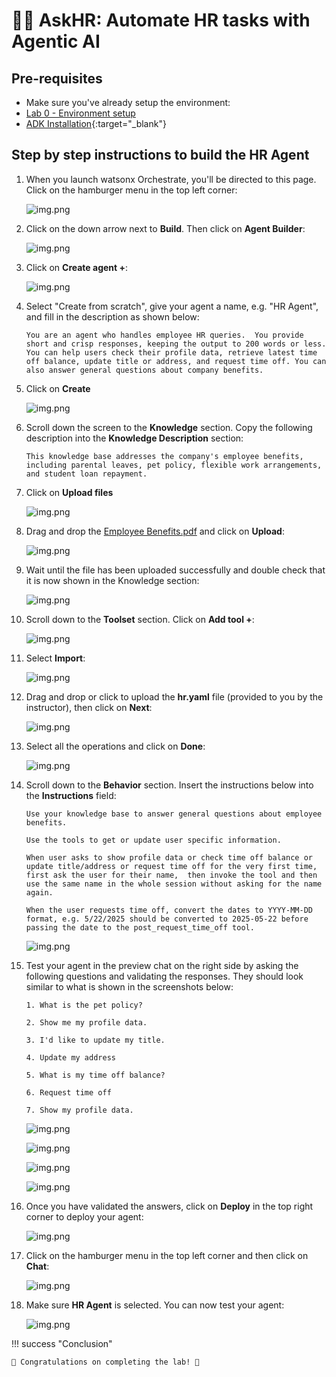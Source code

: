 # 🧑‍💼 AskHR: Automate HR tasks with Agentic AI

## Pre-requisites

- Make sure you've already setup the environment:
- [Lab 0 - Environment setup](../../../../labs/env-setup-lab/)
- [ADK Installation](https://developer.watson-orchestrate.ibm.com/getting_started/installing){:target="_blank"}

## Step by step instructions to build the HR Agent

1. When you launch watsonx Orchestrate, you'll be directed to this page. Click on the hamburger menu in the top left corner:

    ![img.png](../../../images/hr/step1.png)

2. Click on the down arrow next to **Build**. Then click on **Agent Builder**:

    ![img.png](../../../images/hr/step2.png)

3. Click on **Create agent +**:

    ![img.png](../../../images/hr/step3.png)

4. Select "Create from scratch", give your agent a name, e.g. "HR Agent", and fill in the description as shown below:

    ```
    You are an agent who handles employee HR queries.  You provide short and crisp responses, keeping the output to 200 words or less.  You can help users check their profile data, retrieve latest time off balance, update title or address, and request time off. You can also answer general questions about company benefits.
    ```  

5. Click on **Create**

    ![img.png](../../../images/hr/hr_step4.png)

6. Scroll down the screen to the **Knowledge** section. Copy the following description into the **Knowledge Description** section:

    ```
    This knowledge base addresses the company's employee benefits, including parental leaves, pet policy, flexible work arrangements, and student loan repayment.
    ```

7. Click on **Upload files**

    ![img.png](../../../images/hr/hr_step5.png)

8. Drag and drop the [Employee Benefits.pdf](https://ibm.box.com/s/7job9kl0lt78pqiihdg7z018e1ivun1i) and click on **Upload**:

    ![img.png](../../../images/hr/hr_step6.png)  

9. Wait until the file has been uploaded successfully and double check that it is now shown in the Knowledge section:

    ![img.png](../../../images/hr/hr_step7.png)  

10. Scroll down to the **Toolset** section. Click on **Add tool +**:

    ![img.png](../../../images/hr/hr_step8.png)

11. Select **Import**:

    ![img.png](../../../images/hr/step13.png)

12. Drag and drop or click to upload the **hr.yaml** file (provided to you by the instructor), then click on **Next**:

    ![img.png](../../../images/hr/hr_step10.png)

13. Select all the operations and click on **Done**:

    ![img.png](../../../images/hr/step-import.jpg)

14. Scroll down to the **Behavior** section. Insert the instructions below into the **Instructions** field:

    ```
    Use your knowledge base to answer general questions about employee benefits. 

    Use the tools to get or update user specific information.

    When user asks to show profile data or check time off balance or update title/address or request time off for the very first time,  first ask the user for their name,  then invoke the tool and then use the same name in the whole session without asking for the name again.

    When the user requests time off, convert the dates to YYYY-MM-DD format, e.g. 5/22/2025 should be converted to 2025-05-22 before passing the date to the post_request_time_off tool.
    ```

    ![img.png](../../../images/hr/hr_step12.png)

13. Test your agent in the preview chat on the right side by asking the following questions and validating the responses.  They should look similar to what is shown in the screenshots below:

    ```
    1. What is the pet policy? 

    2. Show me my profile data.

    3. I'd like to update my title. 

    4. Update my address

    5. What is my time off balance?

    6. Request time off

    7. Show my profile data.

    ```

    ![img.png](../../../images/hr/hr_step13.png)

    ![img.png](../../../images/hr/hr_step13_2.png)

    ![img.png](../../../images/hr/hr_step13_3.png)

    ![img.png](../../../images/hr/hr_step13_4.png)

14. Once you have validated the answers, click on **Deploy** in the top right corner to deploy your agent:

    ![img.png](../../../images/hr/hr_step14.png)

15. Click on the hamburger menu in the top left corner and then click on **Chat**:

    ![img.png](../../../images/hr/hr_step15.png)

16. Make sure **HR Agent** is selected. You can now test your agent:

    ![img.png](../../../images/hr/hr_step16.png)

!!! success "Conclusion"

    👏 Congratulations on completing the lab! 🎉